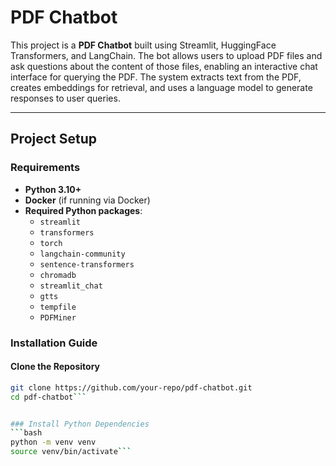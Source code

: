# PDF Chatbot

This project is a **PDF Chatbot** built using Streamlit, HuggingFace Transformers, and LangChain. The bot allows users to upload PDF files and ask questions about the content of those files, enabling an interactive chat interface for querying the PDF. The system extracts text from the PDF, creates embeddings for retrieval, and uses a language model to generate responses to user queries.

---

## Project Setup

### Requirements

- **Python 3.10+**
- **Docker** (if running via Docker)
- **Required Python packages**:
  - `streamlit`
  - `transformers`
  - `torch`
  - `langchain-community`
  - `sentence-transformers`
  - `chromadb`
  - `streamlit_chat`
  - `gtts`
  - `tempfile`
  - `PDFMiner`

### Installation Guide

#### Clone the Repository

```bash
git clone https://github.com/your-repo/pdf-chatbot.git
cd pdf-chatbot```


### Install Python Dependencies
```bash
python -m venv venv
source venv/bin/activate```

